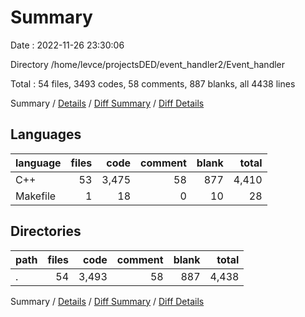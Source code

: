 # Summary

Date : 2022-11-26 23:30:06

Directory /home/levce/projectsDED/event_handler2/Event_handler

Total : 54 files,  3493 codes, 58 comments, 887 blanks, all 4438 lines

Summary / [Details](details.md) / [Diff Summary](diff.md) / [Diff Details](diff-details.md)

## Languages
| language | files | code | comment | blank | total |
| :--- | ---: | ---: | ---: | ---: | ---: |
| C++ | 53 | 3,475 | 58 | 877 | 4,410 |
| Makefile | 1 | 18 | 0 | 10 | 28 |

## Directories
| path | files | code | comment | blank | total |
| :--- | ---: | ---: | ---: | ---: | ---: |
| . | 54 | 3,493 | 58 | 887 | 4,438 |

Summary / [Details](details.md) / [Diff Summary](diff.md) / [Diff Details](diff-details.md)